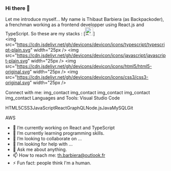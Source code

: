 ### Hi there 👋

<!--
**backpackoder/backpackoder** is a ✨ _special_ ✨ repository because its `README.md` (this file) appears on your GitHub profile.
-->

Let me introduce myself...
My name is Thibaut Barbiera (as Backpackoder), a frenchman working as a frontend developper using React.js and TypeScript.
So these are my stacks :
[<img src="https://cdn.jsdelivr.net/gh/devicons/devicon/icons/react/react-original-wordmark.svg" alt="React logo" width="25px" />]       
<img src="https://cdn.jsdelivr.net/gh/devicons/devicon/icons/typescript/typescript-plain.svg" width="25px />
<img src="https://cdn.jsdelivr.net/gh/devicons/devicon/icons/javascript/javascript-plain.svg" width="25px />
<img src="https://cdn.jsdelivr.net/gh/devicons/devicon/icons/html5/html5-original.svg" width="25px />
<img src="https://cdn.jsdelivr.net/gh/devicons/devicon/icons/css3/css3-original.svg" width="25px />
                                                                                            
Connect with me:
img_contact    img_contact    img_contact    img_contact    img_contact
Languages and Tools:
Visual Studio Code

HTML5CSS3JavaScriptReactGraphQLNode.jsJavaMySQLGit

AWS
                                                                                            
- 🔭 I’m currently working on React and TypeScript
- 🌱 I’m currently learning programming skills.
- 👯 I’m looking to collaborate on ...
- 🤔 I’m looking for help with ...
- 💬 Ask me about anything.
- 📫 How to reach me: th.barbiera@outlook.fr
- ⚡ Fun fact: people think I'm a human.
